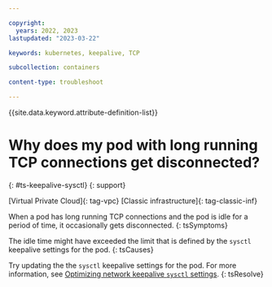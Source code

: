 ```yaml
---

copyright: 
  years: 2022, 2023
lastupdated: "2023-03-22"

keywords: kubernetes, keepalive, TCP

subcollection: containers

content-type: troubleshoot

---
```


{{site.data.keyword.attribute-definition-list}}





# Why does my pod with long running TCP connections get disconnected?
{: #ts-keepalive-sysctl}
{: support}

[Virtual Private Cloud]{: tag-vpc} [Classic infrastructure]{: tag-classic-inf}

When a pod has long running TCP connections and the pod is idle for a period of time, it occasionally gets disconnected.
{: tsSymptoms}

The idle time might have exceeded the limit that is defined by the `sysctl` keepalive settings for the pod.
{: tsCauses}

Try updating the the `sysctl` keepalive settings for the pod. For more information, see [Optimizing network keepalive `sysctl` settings](/docs/containers?topic=containers-kernel#keepalive-iks).
{: tsResolve}

